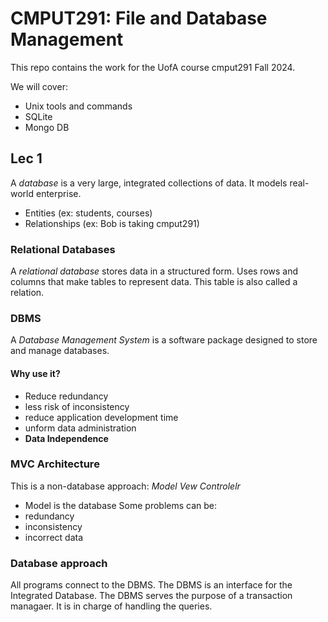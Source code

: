 # CMPUT291: File and Database Management

This repo contains the work for the UofA course cmput291 Fall 2024.

We will cover:
* Unix tools and commands
* SQLite
* Mongo DB

## Lec 1

A *database* is a very large, integrated collections of data. It models real-world enterprise.
* Entities (ex: students, courses)
* Relationships (ex: Bob is taking cmput291)

### Relational Databases

A *relational database* stores data in a structured form. Uses rows and columns that make tables to represent data. This table is also called a relation.

### DBMS
A *Database Management System* is a software package designed to store and manage databases.

#### Why use it?

- Reduce redundancy
- less risk of inconsistency
- reduce application development time
- unform data administration
- **Data Independence**

### MVC Architecture
This is a non-database approach: *Model Vew Controlelr*
- Model is the database
Some problems can be:
- redundancy
- inconsistency
- incorrect data

### Database approach
All programs connect to the DBMS. The DBMS is an interface for the Integrated Database. The DBMS serves the purpose of a transaction managaer. It is in charge of handling the queries.

